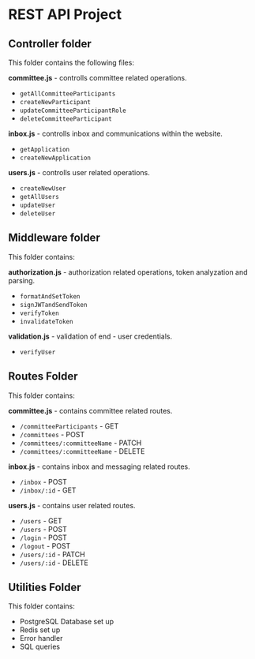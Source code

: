 # REST API Project

## Controller folder

This folder contains the following files:

**committee.js** - controlls committee related operations.
- `getAllCommitteeParticipants`
- `createNewParticipant`
- `updateCommitteeParticipantRole`
- `deleteCommitteeParticipant`

**inbox.js** - controlls inbox and communications within the website.
- `getApplication`
- `createNewApplication`

**users.js** - controlls user related operations.
- `createNewUser`
- `getAllUsers`
- `updateUser`
- `deleteUser`

## Middleware folder

This folder contains:

**authorization.js** - authorization related operations, token analyzation and parsing.
- `formatAndSetToken`
- `signJWTandSendToken`
- `verifyToken`
- `invalidateToken`

**validation.js** - validation of end - user credentials.
- `verifyUser`

## Routes Folder

This folder contains: 

**committee.js** - contains committee related routes. 
- `/committeeParticipants` - GET
- `/committees` - POST
- `/committees/:committeeName` - PATCH
- `/committees/:committeeName` - DELETE

**inbox.js** - contains inbox and messaging related routes.
- `/inbox` - POST
- `/inbox/:id` - GET

**users.js** - contains user related routes.
- `/users` - GET
- `/users` - POST
- `/login` - POST
- `/logout` - POST
- `/users/:id` - PATCH
- `/users/:id` - DELETE

## Utilities Folder

This folder contains:
- PostgreSQL Database set up
- Redis set up
- Error handler
- SQL queries